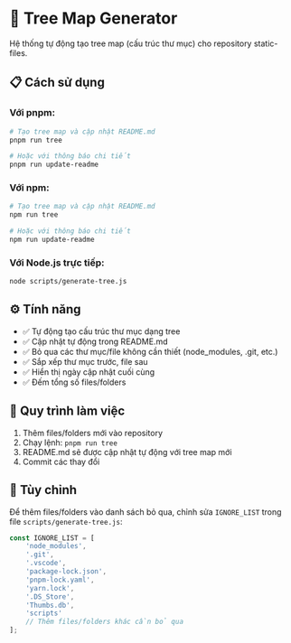 # 🌳 Tree Map Generator

Hệ thống tự động tạo tree map (cấu trúc thư mục) cho repository static-files.

## 📋 Cách sử dụng

### Với pnpm:
```bash
# Tạo tree map và cập nhật README.md
pnpm run tree

# Hoặc với thông báo chi tiết
pnpm run update-readme
```

### Với npm:
```bash
# Tạo tree map và cập nhật README.md
npm run tree

# Hoặc với thông báo chi tiết
npm run update-readme
```

### Với Node.js trực tiếp:
```bash
node scripts/generate-tree.js
```

## ⚙️ Tính năng

- ✅ Tự động tạo cấu trúc thư mục dạng tree
- ✅ Cập nhật tự động trong README.md
- ✅ Bỏ qua các thư mục/file không cần thiết (node_modules, .git, etc.)
- ✅ Sắp xếp thư mục trước, file sau
- ✅ Hiển thị ngày cập nhật cuối cùng
- ✅ Đếm tổng số files/folders

## 🚀 Quy trình làm việc

1. Thêm files/folders mới vào repository
2. Chạy lệnh: `pnpm run tree`
3. README.md sẽ được cập nhật tự động với tree map mới
4. Commit các thay đổi

## 🔧 Tùy chỉnh

Để thêm files/folders vào danh sách bỏ qua, chỉnh sửa `IGNORE_LIST` trong file `scripts/generate-tree.js`:

```javascript
const IGNORE_LIST = [
    'node_modules',
    '.git',
    '.vscode',
    'package-lock.json',
    'pnpm-lock.yaml',
    'yarn.lock',
    '.DS_Store',
    'Thumbs.db',
    'scripts'
    // Thêm files/folders khác cần bỏ qua
];
```